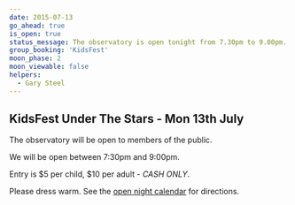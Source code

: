 ```yaml
---
date: 2015-07-13
go_ahead: true
is_open: true
status_message: The observatory is open tonight from 7.30pm to 9.00pm.  Please note entry is CASH ONLY.
group_booking: 'KidsFest'
moon_phase: 2
moon_viewable: false
helpers:
  - Gary Steel
---
```

KidsFest Under The Stars - Mon 13th July
---------------------------------------

The observatory will be open to members of the public.

We will be open between 7:30pm and 9:00pm.

Entry is $5 per child, $10 per adult - _CASH ONLY_.

Please dress warm.  See the [open night calendar](/open-nights/calendar.html)
for directions.

